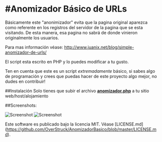 #Anomizador Básico de URLs
=============

Básicamente este "anonimizador" evita que la pagina original aparezca como referente en los registros del servidor de la pagina que se esta visitando. De esta manera, esa pagina no sabrá de donde vinieron originalmente los usuarios.

Para mas información véase: http://www.juanix.net/blog/simple-anomizador-de-urls/

El script esta escrito en PHP y lo puedes modificar a tu gusto.

Ten en cuenta que este es un script *extremadamente* básico, si sabes algo de programación y crees que puedas hacer de este proyecto algo mejor, no dudes en contribuir!

##Instalación
Solo tienes que subir el archivo [**anomizador.php**](https://github.com/OverStruck/AnomizadorBasico/blob/master/anomizador.php) a tu sitio web/host/alojamiento

##Screenshots:

![Screenshot](http://i.imgur.com/lBRi4mP.png)
![Screenshot](http://i.imgur.com/o1ZF32N.png)

Este software es publicado bajo la licencia MIT. Véase [LICENSE.md] (https://github.com/OverStruck/AnomizadorBasico/blob/master/LICENSE.md).
